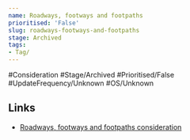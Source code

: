 ```yaml
---
name: Roadways, footways and footpaths
prioritised: 'False'
slug: roadways-footways-and-footpaths
stage: Archived
tags:
- Tag/
---
```


#Consideration #Stage/Archived #Prioritised/False #UpdateFrequency/Unknown #OS/Unknown



## Links

* [Roadways, footways and footpaths consideration](https://design.planning.data.gov.uk/planning-consideration/roadways-footways-and-footpaths)